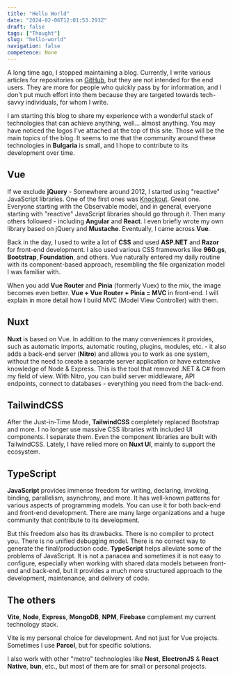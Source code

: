 ```yaml
---
title: "Hello World"
date: "2024-02-06T12:01:53.293Z"
draft: false
tags: ["Thought"]
slug: "hello-world"
navigation: false
competence: None
---
```


A long time ago, I stopped maintaining a blog. Currently, I write various articles for repositories on [GitHub](https://github.com/howbizarre), but they are not intended for the end users. They are more for people who quickly pass by for information, and I don't put much effort into them because they are targeted towards tech-savvy individuals, for whom I write.

<!--more-->

I am starting this blog to share my experience with a wonderful stack of technologies that can achieve anything, well... almost anything. You may have noticed the logos I've attached at the top of this site. Those will be the main topics of the blog. It seems to me that the community around these technologies in **Bulgaria** is small, and I hope to contribute to its development over time.

## Vue

If we exclude **jQuery** - Somewhere around 2012, I started using "reactive" JavaScript libraries. One of the first ones was [Knockout](https://knockoutjs.com/). Great one. Everyone starting with the Observable model, and in general, everyone starting with "reactive" JavaScript libraries should go through it. Then many others followed - including **Angular** and **React**. I even briefly wrote my own library based on jQuery and **Mustache**. Eventually, I came across **Vue**.

Back in the day, I used to write a lot of **CSS** and used **ASP.NET** and **Razor** for front-end development. I also used various CSS frameworks like **960.gs**, **Bootstrap**, **Foundation**, and others. Vue naturally entered my daily routine with its component-based approach, resembling the file organization model I was familiar with.

When you add **Vue Router** and **Pinia** (formerly Vuex) to the mix, the image becomes even better. **Vue + Vue Router + Pinia = MVC** in front-end. I will explain in more detail how I build MVC (Model View Controller) with them.

## Nuxt

**Nuxt** is based on Vue. In addition to the many conveniences it provides, such as automatic imports, automatic routing, plugins, modules, etc. - it also adds a back-end server (**Nitro**) and allows you to work as one system, without the need to create a separate server application or have extensive knowledge of Node & Express. This is the tool that removed .NET & C# from my field of view. With Nitro, you can build server middleware, API endpoints, connect to databases - everything you need from the back-end.

## TailwindCSS

After the Just-in-Time Mode, **TailwindCSS** completely replaced Bootstrap and more. I no longer use massive CSS libraries with included UI components. I separate them. Even the component libraries are built with TailwindCSS. Lately, I have relied more on **Nuxt UI**, mainly to support the ecosystem.

## TypeScript

**JavaScript** provides immense freedom for writing, declaring, invoking, binding, parallelism, asynchrony, and more. It has well-known patterns for various aspects of programming models. You can use it for both back-end and front-end development. There are many large organizations and a huge community that contribute to its development.

But this freedom also has its drawbacks. There is no compiler to protect you. There is no unified debugging model. There is no correct way to generate the final/production code. **TypeScript** helps alleviate some of the problems of JavaScript. It is not a panacea and sometimes it is not easy to configure, especially when working with shared data models between front-end and back-end, but it provides a much more structured approach to the development, maintenance, and delivery of code.

## The others

**Vite**, **Node**, **Express**, **MongoDB**, **NPM**, **Firebase** complement my current technology stack.

Vite is my personal choice for development. And not just for Vue projects. Sometimes I use **Parcel**, but for specific solutions.

I also work with other "metro" technologies like **Nest**, **ElectronJS** & **React Native**, **bun**, etc., but most of them are for small or personal projects.
